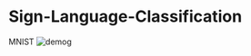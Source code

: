 # Sign-Language-Classification
MNIST
![demog](https://user-images.githubusercontent.com/30799388/146651464-fa939588-d9d3-402f-80df-daf430fe92c5.gif)


